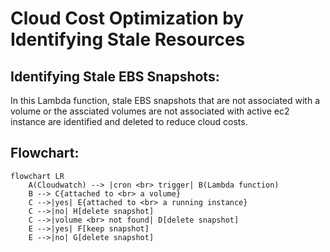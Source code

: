 # Cloud Cost Optimization by Identifying Stale Resources

## Identifying Stale EBS Snapshots:
In this Lambda function, stale EBS snapshots that are not associated with a volume or the assciated volumes are not associated with active ec2 instance are identified and deleted to reduce cloud costs. 

## Flowchart:
```mermaid
flowchart LR
    A(Cloudwatch) --> |cron <br> trigger| B(Lambda function)
    B --> C{attached to <br> a volume}
    C -->|yes| E{attached to <br> a running instance}
    C -->|no| H[delete snapshot]
    C -->|volume <br> not found| D[delete snapshot]
    E -->|yes| F[keep snapshot]
    E -->|no| G[delete snapshot]
```